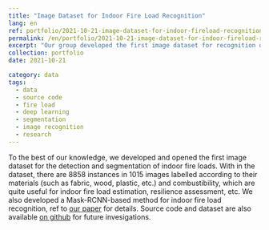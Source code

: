 ```yaml
---
title: "Image Dataset for Indoor Fire Load Recognition"
lang: en
ref: portfolio/2021-10-21-image-dataset-for-indoor-fireload-recognition
permalink: /en/portfolio/2021-10-21-image-dataset-for-indoor-fireload-recognition
excerpt: "Our group developed the first image dataset for recognition of indoor fire loads"
collection: portfolio
date: 2021-10-21

category: data
tags:
  - data
  - source code
  - fire load
  - deep learning
  - segmentation
  - image recognition
  - research
---
```


To the best of our knowledge, we developed and opened the first image dataset for the detection and segmentation of indoor fire loads. With in the dataset, there are 8858 instances in 1015 images labelled according to their materials (such as fabric, wood, plastic, etc.) and combustibility, which are quite useful for indoor fire load estimation, resilience assessment, etc. We also developed a Mask-RCNN-based method for indoor fire load recognition, ref to [our paper]({{site.baseurl}}/en/publications/2021-10-30-fireload-recognition-based-on-mask-rcnn) for details. Source code and dataset are also available [on github](https://github.com/smartaec/fire-load-detection) for future invesigations.


